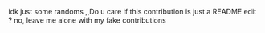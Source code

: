 idk just some randoms
,,Do u care if this contribution is just a README edit ?
no, leave me alone with my fake contributions 

